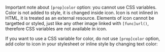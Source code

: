 Important note about `[prop]color` option: you cannot use CSS variables. Color is not added to style, it is changed inside icon. Icon is not inlined in HTML, it is treated as an external resource. Elements of icon cannot be targetted or styled, just like any other image linked with `[func]url()`, therefore CSS variables are not available in icon.

If you want to use a CSS variable for color, do not use `[prop]color` option, add color to icon in your stylesheet or inline style by changing text color:
